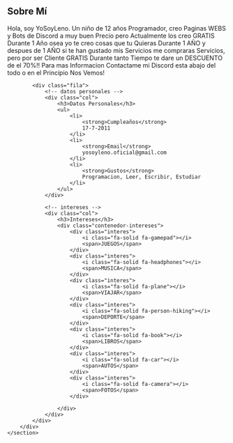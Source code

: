 <section id="sobremi" class="sobremi">
        <div class="contenido-seccion">
            <h2>Sobre Mí</h2>
            <p><span>Hola, soy YoSoyLeno.</span> Un niño de 12 años Programador, creo Paginas WEBS y Bots de Discord a muy buen Precio pero Actualmente los creo GRATIS Durante 1 Año osea yo te creo cosas que tu Quieras Durante 1 AÑO y despues de 1 AÑO si te han gustado mis Servicios me compraras Servicios, pero por ser Cliente GRATIS Durante tanto Tiempo te dare un DESCUENTO de el 70%!! Para mas Informacion Contactame mi Discord esta abajo del todo o en el Principio Nos Vemos!</p>

            <div class="fila">
                <!-- datos personales -->
                <div class="col">
                    <h3>Datos Personales</h3>
                    <ul>
                        <li>
                            <strong>Cumpleaños</strong>
                            17-7-2011
                        </li>
                        <li>
                            <strong>Email</strong>
                            yosoyleno.oficial@gmail.com
                        </li>
                        <li>
                            <strong>Gustos</strong>
                            Programacion, Leer, Escribir, Estudiar
                        </li>
                    </ul>
                </div>

                <!-- intereses -->
                <div class="col">
                    <h3>Intereses</h3>
                    <div class="contenedor-intereses">
                        <div class="interes">
                            <i class="fa-solid fa-gamepad"></i>
                            <span>JUEGOS</span>
                        </div>
                        <div class="interes">
                            <i class="fa-solid fa-headphones"></i>
                            <span>MUSICA</span>
                        </div>
                        <div class="interes">
                            <i class="fa-solid fa-plane"></i>
                            <span>VIAJAR</span>
                        </div>
                        <div class="interes">
                            <i class="fa-solid fa-person-hiking"></i>
                            <span>DEPORTE</span>
                        </div>
                        <div class="interes">
                            <i class="fa-solid fa-book"></i>
                            <span>LIBROS</span>
                        </div>
                        <div class="interes">
                            <i class="fa-solid fa-car"></i>
                            <span>AUTOS</span>
                        </div>
                        <div class="interes">
                            <i class="fa-solid fa-camera"></i>
                            <span>FOTOS</span>
                        </div>
                        
                    </div>
                </div>
            </div>
        </div>
    </section>
